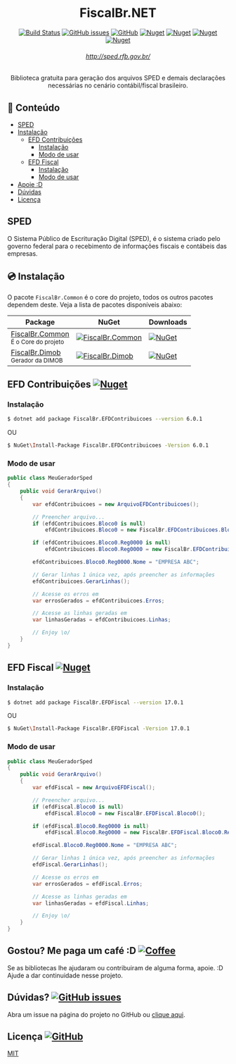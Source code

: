 <div align="center">

# FiscalBr.NET
[![Build Status](https://github.com/orochasamuel/fiscalbr-net/actions/workflows/dotnet.yml/badge.svg)](https://github.com/orochasamuel/fiscalbr-net/actions/workflows/dotnet.yml) [![GitHub issues](https://img.shields.io/github/issues/orochasamuel/fiscalbr.net)](https://github.com/orochasamuel/FiscalBr.NET/issues) [![GitHub](https://img.shields.io/github/license/orochasamuel/fiscalbr.net)](https://github.com/orochasamuel/FiscalBr.NET/blob/master/LICENSE)
[![Nuget](https://img.shields.io/nuget/v/FiscalBr.Common?color=red&label=Common)](https://www.nuget.org/packages/FiscalBr.Common/) [![Nuget](https://img.shields.io/nuget/v/FiscalBr.Dimob?label=Dimob)](https://www.nuget.org/packages/FiscalBr.Dimob/) [![Nuget](https://img.shields.io/nuget/v/FiscalBr.ECF?label=ECF)](https://www.nuget.org/packages/FiscalBr.ECF/) [![Nuget](https://img.shields.io/nuget/v/FiscalBr.Sintegra?label=Sintegra)](https://www.nuget.org/packages/FiscalBr.Sintegra/)

###### http://sped.rfb.gov.br/
Biblioteca gratuita para geração dos arquivos SPED e demais declarações necessárias no cenário contábil/fiscal brasileiro.

</div>

## <a id="table-of-contents" /> 📖 Conteúdo

- [SPED](#sped)
- [Instalação](#instalacao)
  - [EFD Contribuições](#sped-efd-contribuicoes)
    - [Instalação](#sped-efd-contribuicoes-instalacao)
    - [Modo de usar](#sped-efd-contribuicoes-modo-de-usar)
  - [EFD Fiscal](#sped-efd-fiscal)
    - [Instalação](#sped-efd-fiscal-instalacao)
    - [Modo de usar](#sped-efd-fiscal-modo-de-usar)
- [Apoie :D](#buy-me-a-coffee)
- [Dúvidas](#need-help)
- [Licença](#license)

## <a id="sped" /> SPED

O Sistema Público de Escrituração Digital (SPED), é o sistema criado pelo governo federal para o recebimento de informações fiscais e contábeis das empresas.

## <a id="instalacao" /> 💿 Instalação

O pacote `FiscalBr.Common` é o core do projeto, todos os outros pacotes dependem deste. Veja a lista de pacotes disponíveis abaixo: 

<div align="center">
  
| Package | NuGet | Downloads |
| ------- | ----- | --------- |
| [FiscalBr.Common](https://www.nuget.org/packages/FiscalBr.Common/)<br><small>É o Core do projeto</small> | [![FiscalBr.Common](https://img.shields.io/nuget/v/FiscalBr.Common?color=red&label=Common)](https://www.nuget.org/packages/FiscalBr.Common/) | [![NuGet](https://img.shields.io/nuget/dt/FiscalBr.Common.svg)](https://www.nuget.org/packages/FiscalBr.Common/) |
| [FiscalBr.Dimob](https://www.nuget.org/packages/FiscalBr.Dimob/)<br><small>Gerador da DIMOB</small> | [![FiscalBr.Dimob](https://img.shields.io/nuget/v/FiscalBr.Dimob?color=gray&label=Dimob)](https://www.nuget.org/packages/FiscalBr.Dimob/) | [![NuGet](https://img.shields.io/nuget/dt/FiscalBr.Dimob.svg)](https://www.nuget.org/packages/FiscalBr.Dimob/) | [FiscalBr.ECF](https://www.nuget.org/packages/FiscalBr.ECF/)<br><small>Gerador da ECF (Escrituração Contábil Fiscal)</small> | [![FiscalBr.ECF](https://img.shields.io/nuget/v/FiscalBr.ECF?color=blue&label=ECF)](https://www.nuget.org/packages/FiscalBr.ECF/) | [![NuGet](https://img.shields.io/nuget/dt/FiscalBr.ECF.svg)](https://www.nuget.org/packages/FiscalBr.ECF/) |

</div>

## <a id="sped-efd-contribuicoes" /> EFD Contribuições [![Nuget](https://img.shields.io/nuget/v/FiscalBr.EFDContribuicoes?label=EFD%20Contribuições)](https://www.nuget.org/packages/FiscalBr.EFDContribuicoes/)

### <a id="sped-efd-contribuicoes-instalacao" /> Instalação
```bash
$ dotnet add package FiscalBr.EFDContribuicoes --version 6.0.1
```
OU
```bash
$ NuGet\Install-Package FiscalBr.EFDContribuicoes -Version 6.0.1
```

### <a id="sped-efd-contribuicoes-modo-de-usar" /> Modo de usar
```cs
public class MeuGeradorSped
{
    public void GerarArquivo()
    {
        var efdContribuicoes = new ArquivoEFDContribuicoes();

        // Preencher arquivo...
        if (efdContribuicoes.Bloco0 is null)
            efdContribuicoes.Bloco0 = new FiscalBr.EFDContribuicoes.Bloco0();

        if (efdContribuicoes.Bloco0.Reg0000 is null)
            efdContribuicoes.Bloco0.Reg0000 = new FiscalBr.EFDContribuicoes.Bloco0.Registro0000();

        efdContribuicoes.Bloco0.Reg0000.Nome = "EMPRESA ABC";

        // Gerar linhas 1 única vez, após preencher as informações
        efdContribuicoes.GerarLinhas();

        // Acesse os erros em
        var errosGerados = efdContribuicoes.Erros;

        // Acesse as linhas geradas em
        var linhasGeradas = efdContribuicoes.Linhas;

        // Enjoy \o/
    }
}
```

## <a id="sped-efd-fiscal" /> EFD Fiscal [![Nuget](https://img.shields.io/nuget/v/FiscalBr.EFDFiscal?label=EFD%20Fiscal)](https://www.nuget.org/packages/FiscalBr.EFDFiscal/)

### <a id="sped-efd-fiscal-instalacao" /> Instalação
```bash
$ dotnet add package FiscalBr.EFDFiscal --version 17.0.1
```
OU
```bash
$ NuGet\Install-Package FiscalBr.EFDFiscal -Version 17.0.1
```

### <a id="sped-efd-fiscal-modo-de-usar" /> Modo de usar
```cs
public class MeuGeradorSped
{
    public void GerarArquivo()
    {
        var efdFiscal = new ArquivoEFDFiscal();

        // Preencher arquivo...
        if (efdFiscal.Bloco0 is null)
            efdFiscal.Bloco0 = new FiscalBr.EFDFiscal.Bloco0();

        if (efdFiscal.Bloco0.Reg0000 is null)
            efdFiscal.Bloco0.Reg0000 = new FiscalBr.EFDFiscal.Bloco0.Registro0000();

        efdFiscal.Bloco0.Reg0000.Nome = "EMPRESA ABC";

        // Gerar linhas 1 única vez, após preencher as informações
        efdFiscal.GerarLinhas();

        // Acesse os erros em
        var errosGerados = efdFiscal.Erros;

        // Acesse as linhas geradas em
        var linhasGeradas = efdFiscal.Linhas;

        // Enjoy \o/
    }
}
```

## <a id="buy-me-a-coffee" /> Gostou? Me paga um café :D [![Coffee](https://img.shields.io/badge/buy%20me%20a-coffee-yellow)](https://www.buymeacoffee.com/orochasamuel)

Se as bibliotecas lhe ajudaram ou contribuiram de alguma forma, apoie. :D Ajude a dar continuidade nesse projeto.

## <a id="need-help" /> Dúvidas? [![GitHub issues](https://img.shields.io/github/issues/orochasamuel/fiscalbr-net)](https://github.com/orochasamuel/fiscalbr-net/issues)

Abra um issue na página do projeto no GitHub ou [clique aqui](https://github.com/orochasamuel/fiscalbr-net/issues).

## <a id="license" /> Licença [![GitHub](https://img.shields.io/github/license/orochasamuel/fiscalbr-net)](https://github.com/orochasamuel/fiscalbr-net/blob/master/LICENSE)

[MIT](https://github.com/orochasamuel/fiscalbr-net/blob/master/LICENSE)
